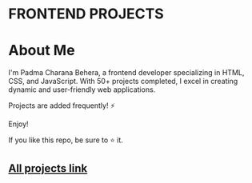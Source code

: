 # FRONTEND PROJECTS 

# About Me

I'm Padma Charana Behera, a frontend developer specializing in HTML, CSS, and JavaScript. With 50+ projects completed, I excel in creating dynamic and user-friendly web applications.

Projects are added frequently! ⚡

Enjoy!

If you like this repo, be sure to ⭐ it.

## [All projects link](https://github.com/Padma-78) 

